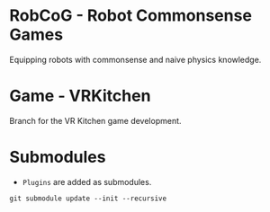 # RobCoG - **Rob**ot **Co**mmonsense **G**ames 

Equipping robots with commonsense and naive physics knowledge.

# Game - VRKitchen

Branch for the VR Kitchen game development.

# Submodules

 * ```Plugins``` are added as submodules.

```git submodule update --init --recursive```